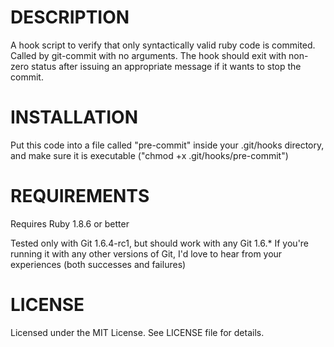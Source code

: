 # DESCRIPTION

A hook script to verify that only syntactically valid ruby code is commited.
Called by git-commit with no arguments.  The hook should
exit with non-zero status after issuing an appropriate message if
it wants to stop the commit.

# INSTALLATION

Put this code into a file called "pre-commit" inside your .git/hooks
directory, and make sure it is executable ("chmod +x .git/hooks/pre-commit")

# REQUIREMENTS

Requires Ruby 1.8.6 or better

Tested only with Git 1.6.4-rc1, but should work with any Git 1.6.*
If you're running it with any other versions of Git, I'd love to hear
from your experiences (both successes and failures)

# LICENSE

Licensed under the MIT License. See LICENSE file for details.
